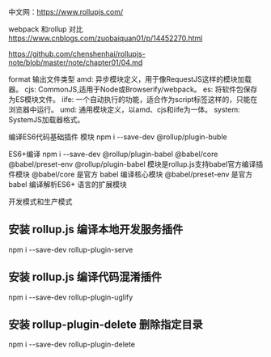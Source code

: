 中文网：https://www.rollupjs.com/

webpack 和rollup  对比
https://www.cnblogs.com/zuobaiquan01/p/14452270.html

https://github.com/chenshenhai/rollupjs-note/blob/master/note/chapter01/04.md


format 输出文件类型
amd: 异步模块定义，用于像RequestJS这样的模块加载器。
cjs: CommonJS,适用于Node或Browserify/webpack。
es: 将软件包保存为ES模块文件。
iife: 一个自动执行的功能，适合作为script标签这样的，只能在浏览器中运行。
umd: 通用模块定义，以amd、cjs和iife为一体。
system: SystemJS加载器格式。

编译ES6代码基础插件 模块
npm i --save-dev @rollup/plugin-buble

ES6+编译
npm i --save-dev @rollup/plugin-babel @babel/core @babel/preset-env
@rollup/plugin-babel 模块是rollup.js支持babel官方编译插件模块
@babel/core 是官方 babel 编译核心模块
@babel/preset-env 是官方 babel 编译解析ES6+ 语言的扩展模块

开发模式和生产模式
## 安装 rollup.js 编译本地开发服务插件
npm i --save-dev rollup-plugin-serve


## 安装 rollup.js 编译代码混淆插件
npm i --save-dev rollup-plugin-uglify

## 安装 rollup-plugin-delete 删除指定目录
npm i --save-dev rollup-plugin-delete




